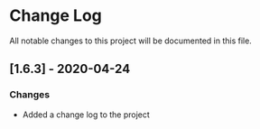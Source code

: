# Change Log
All notable changes to this project will be documented in this file.

## [1.6.3] - 2020-04-24
### Changes
- Added a change log to the project
